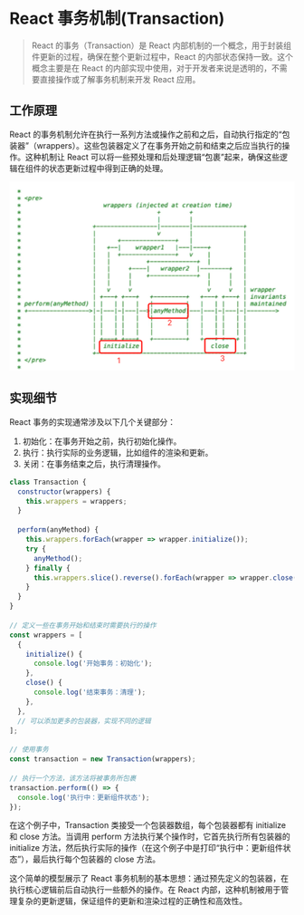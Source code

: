# React 事务机制(Transaction)

> React 的事务（Transaction）是 React 内部机制的一个概念，用于封装组件更新的过程，确保在整个更新过程中，React 的内部状态保持一致。这个概念主要是在 React 的内部实现中使用，对于开发者来说是透明的，不需要直接操作或了解事务机制来开发 React 应用。

## 工作原理

React 的事务机制允许在执行一系列方法或操作之前和之后，自动执行指定的“包装器”（wrappers）。这些包装器定义了在事务开始之前和结束之后应当执行的操作。这种机制让 React 可以将一些预处理和后处理逻辑“包裹”起来，确保这些逻辑在组件的状态更新过程中得到正确的处理。

![Alt text](image-2.png)

## 实现细节

React 事务的实现通常涉及以下几个关键部分：

1. 初始化：在事务开始之前，执行初始化操作。
2. 执行：执行实际的业务逻辑，比如组件的渲染和更新。
3. 关闭：在事务结束之后，执行清理操作。


```js
class Transaction {
  constructor(wrappers) {
    this.wrappers = wrappers;
  }

  perform(anyMethod) {
    this.wrappers.forEach(wrapper => wrapper.initialize());
    try {
      anyMethod();
    } finally {
      this.wrappers.slice().reverse().forEach(wrapper => wrapper.close());
    }
  }
}

// 定义一些在事务开始和结束时需要执行的操作
const wrappers = [
  {
    initialize() {
      console.log('开始事务：初始化');
    },
    close() {
      console.log('结束事务：清理');
    },
  },
  // 可以添加更多的包装器，实现不同的逻辑
];

// 使用事务
const transaction = new Transaction(wrappers);

// 执行一个方法，该方法将被事务所包裹
transaction.perform(() => {
  console.log('执行中：更新组件状态');
});
```

在这个例子中，Transaction 类接受一个包装器数组，每个包装器都有 initialize 和 close 方法。当调用 perform 方法执行某个操作时，它首先执行所有包装器的 initialize 方法，然后执行实际的操作（在这个例子中是打印“执行中：更新组件状态”），最后执行每个包装器的 close 方法。

这个简单的模型展示了 React 事务机制的基本思想：通过预先定义的包装器，在执行核心逻辑前后自动执行一些额外的操作。在 React 内部，这种机制被用于管理复杂的更新逻辑，保证组件的更新和渲染过程的正确性和高效性。





